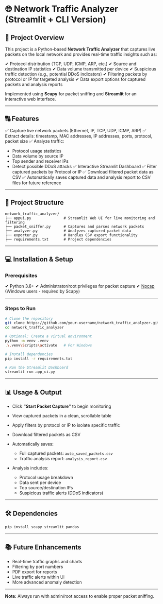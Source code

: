 # 🌐 Network Traffic Analyzer (Streamlit + CLI Version)

## 📌 Project Overview

This project is a Python-based **Network Traffic Analyzer** that captures live packets on the local network and provides real-time traffic insights such as:

✔ Protocol distribution (TCP, UDP, ICMP, ARP, etc.)
✔ Source and destination IP statistics
✔ Data volume transmitted per device
✔ Suspicious traffic detection (e.g., potential DDoS indicators)
✔ Filtering packets by protocol or IP for targeted analysis
✔ Data export options for captured packets and analysis reports

Implemented using **Scapy** for packet sniffing and **Streamlit** for an interactive web interface.

---

## 🔠 Features

✅ Capture live network packets (Ethernet, IP, TCP, UDP, ICMP, ARP)
✅ Extract details: timestamp, MAC addresses, IP addresses, ports, protocol, packet size
✅ Analyze traffic:

* Protocol usage statistics
* Data volume by source IP
* Top sender and receiver IPs
* Detect possible DDoS attacks
  ✅ Interactive Streamlit Dashboard
  ✅ Filter captured packets by Protocol or IP
  ✅ Download filtered packet data as CSV
  ✅ Automatically saves captured data and analysis report to CSV files for future reference

---

## 📂 Project Structure

```
network_traffic_analyzer/
├── appui.py               # Streamlit Web UI for live monitoring and filtering
├── packet_sniffer.py      # Captures and parses network packets
├── analyzer.py            # Analyzes captured packet data
├── exporter.py            # Handles CSV export functionality
├── requirements.txt       # Project dependencies
```

---

## 💻 Installation & Setup

### Prerequisites

✔ Python 3.8+
✔ Administrator/root privileges for packet capture
✔ [Npcap](https://nmap.org/npcap/) (Windows users - required by Scapy)

---

### Steps to Run

```bash
# Clone the repository
git clone https://github.com/your-username/network_traffic_analyzer.git
cd network_traffic_analyzer

# Optional: Create a virtual environment
python -m venv .venv
.\.venv\Scripts\activate   # For Windows

# Install dependencies
pip install -r requirements.txt

# Run the Streamlit Dashboard
streamlit run app_ui.py
```

---

## 📊 Usage & Output

* Click **"Start Packet Capture"** to begin monitoring
* View captured packets in a clean, scrollable table
* Apply filters by protocol or IP to isolate specific traffic
* Download filtered packets as CSV
* Automatically saves:

  * Full captured packets: `auto_saved_packets.csv`
  * Traffic analysis report: `analysis_report.csv`
* Analysis includes:

  * Protocol usage breakdown
  * Data sent per device
  * Top source/destination IPs
  * Suspicious traffic alerts (DDoS indicators)

---

## 🛠 Dependencies

```bash
pip install scapy streamlit pandas
```

---

## 📚 Future Enhancements

* Real-time traffic graphs and charts
* Filtering by port numbers
* PDF export for reports
* Live traffic alerts within UI
* More advanced anomaly detection

---

**Note:** Always run with admin/root access to enable proper packet sniffing.
